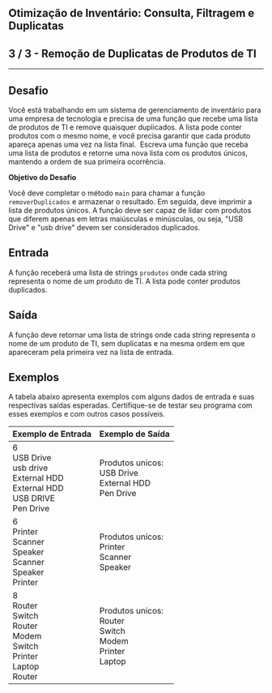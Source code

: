 Otimização de Inventário: Consulta, Filtragem e Duplicatas
----------------------------------------------------------
3 / 3 - Remoção de Duplicatas de Produtos de TI
-----------------------------------------------

* * *

Desafio
-------

Você está trabalhando em um sistema de gerenciamento de inventário para uma empresa de tecnologia e precisa de uma função que recebe uma lista de produtos de TI e remove quaisquer duplicados. A lista pode conter produtos com o mesmo nome, e você precisa garantir que cada produto apareça apenas uma vez na lista final.  Escreva uma função que receba uma lista de produtos e retorne uma nova lista com os produtos únicos, mantendo a ordem de sua primeira ocorrência.

**Objetivo do Desafio**

Você deve completar o método `main` para chamar a função `removerDuplicados` e armazenar o resultado. Em seguida, deve imprimir a lista de produtos únicos. A função deve ser capaz de lidar com produtos que diferem apenas em letras maiúsculas e minúsculas, ou seja, "USB Drive" e "usb drive" devem ser considerados duplicados.

Entrada
-------

A função receberá uma lista de strings `produtos` onde cada string representa o nome de um produto de TI. A lista pode conter produtos duplicados.

Saída
-----

A função deve retornar uma lista de strings onde cada string representa o nome de um produto de TI, sem duplicatas e na mesma ordem em que apareceram pela primeira vez na lista de entrada.

Exemplos
--------

A tabela abaixo apresenta exemplos com alguns dados de entrada e suas respectivas saídas esperadas. Certifique-se de testar seu programa com esses exemplos e com outros casos possíveis.


| Exemplo de Entrada | Exemplo de Saída |
|:-------------------|:-----------------|
|6<br>USB Drive<br>usb drive<br>External HDD<br>External HDD<br>USB DRIVE<br>Pen Drive|Produtos unicos:<br>USB Drive<br>External HDD<br>Pen Drive|
|6<br>Printer<br>Scanner<br>Speaker<br>Scanner<br>Speaker<br>Printer|Produtos unicos:<br>Printer<br>Scanner<br>Speaker|
|8<br>Router<br>Switch<br>Router<br>Modem<br>Switch<br>Printer<br>Laptop<br>Router|Produtos unicos:<br>Router<br>Switch<br>Modem<br>Printer<br>Laptop|
